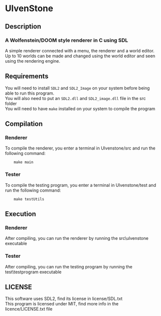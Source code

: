 # UlvenStone
## Description
### A Wolfenstein/DOOM style renderer in C using SDL
A simple renderer connected with a menu, the renderer and a world editor.<br>
Up to 10 worlds can be made and changed using the world editor and seen using the rendering engine.<br>

## Requirements
You will need to install `SDL2` and `SDL2_Image` on your system before being able to run this program.<br>
You will also need to put an `SDL2.dll` and `SDL2_image.dll` file in the src folder <br>
You will need to have `make` installed on your system to compile the program

## Compilation
### Renderer
To compile the renderer, you enter a terminal in Ulvenstone/src and run the following command:
```shell
    make main
```
### Tester
To compile the testing program, you enter a terminal in Ulvenstone/test and run the following command:
```shell
    make testUtils
```

## Execution
### Renderer
After compiling, you can run the renderer by running the src\ulvenstone executable
### Tester
After compiling, you can run the testing program by running the test\testprogram executable

## LICENSE
This software uses SDL2, find its license in license/SDL.txt<br>
This program is licensed under MIT, find more info in the licence/LICENSE.txt file
